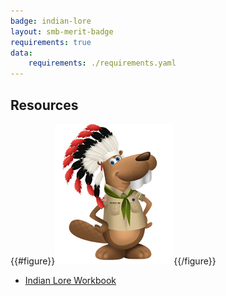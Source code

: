```yaml
---
badge: indian-lore
layout: smb-merit-badge
requirements: true
data:
    requirements: ./requirements.yaml
---
```


## Resources

{{#figure}}<img src="indian-lore-bucky.jpg" class="W(100%)" />{{/figure}}
* [Indian Lore Workbook](indian-lore-workbook.pdf)
